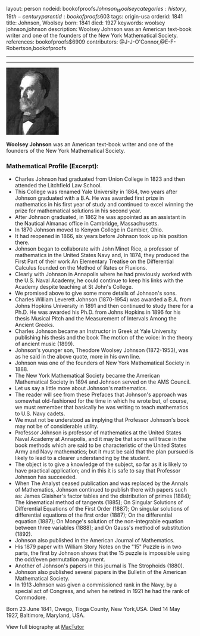 layout: person
nodeid: bookofproofs$Johnson_Woolsey
categories: history,19th-century
parentid: bookofproofs$603
tags: origin-usa
orderid: 1841
title: Johnson, Woolsey
born: 1841
died: 1927
keywords: woolsey johnson,johnson
description: Woolsey Johnson was an American text-book writer and one of the founders of the New York Mathematical Society.
references: bookofproofs$6909
contributors: @J-J-O'Connor,@E-F-Robertson,bookofproofs

---



---

![Johnson_Woolsey.jpg](https://github.com/bookofproofs/bookofproofs.github.io/blob/main/_sources/_assets/images/portraits/Johnson_Woolsey.jpg?raw=true)

**Woolsey Johnson** was an American text-book writer and one of the founders of the New York Mathematical Society.

### Mathematical Profile (Excerpt):
* Charles Johnson had graduated from Union College in 1823 and then attended the Litchfield Law School.
* This College was renamed Yale University in 1864, two years after Johnson graduated with a B.A. He was awarded first prize in mathematics in his first year of study and continued to excel winning the prize for mathematical solutions in his second year.
* After Johnson graduated, in 1862 he was appointed as an assistant in the Nautical Almanac office in Cambridge, Massachusetts.
* In 1870 Johnson moved to Kenyon College in Gambier, Ohio.
* It had reopened in 1866, six years before Johnson took up his position there.
* Johnson began to collaborate with John Minot Rice, a professor of mathematics in the United States Navy and, in 1874, they produced the First Part of their work An Elementary Treatise on the Differential Calculus founded on the Method of Rates or Fluxions.
* Clearly with Johnson in Annapolis where he had previously worked with the U.S. Naval Academy, he could continue to keep his links with the Academy despite teaching at St John's College.
* We promised above to give some more details of Johnson's sons.
* Charles William Leverett Johnson (1870-1954) was awarded a B.A. from Johns Hopkins University in 1891 and then continued to study there for a Ph.D. He was awarded his Ph.D. from Johns Hopkins in 1896 for his thesis Musical Pitch and the Measurement of Intervals Among the Ancient Greeks.
* Charles Johnson became an Instructor in Greek at Yale University publishing his thesis and the book The motion of the voice: In the theory of ancient music (1899).
* Johnson's younger son, Theodore Woolsey Johnson (1872-1953), was as he said in the above quote, more in his own line.
* Johnson was one of the founders of New York Mathematical Society in 1888.
* The New York Mathematical Society became the American Mathematical Society in 1894 and Johnson served on the AMS Council.
* Let us say a little more about Johnson's mathematics.
* The reader will see from these Prefaces that Johnson's approach was somewhat old-fashioned for the time in which he wrote but, of course, we must remember that basically he was writing to teach mathematics to U.S. Navy cadets.
* We must not be understood as implying that Professor Johnson's book may not be of considerable utility.
* Professor Johnson is professor of mathematics at the United States Naval Academy at Annapolis, and it may be that some will trace in the book methods which are said to be characteristic of the United States Army and Navy mathematics; but it must be said that the plan pursued is likely to lead to a clearer understanding by the student.
* The object is to give a knowledge of the subject, so far as it is likely to have practical application; and in this it is safe to say that Professor Johnson has succeeded.
* When The Analyst ceased publication and was replaced by the Annals of Mathematics, Johnson continued to publish there with papers such as: James Glaisher's factor tables and the distribution of primes (1884); The kinematical method of tangents (1885); On Singular Solutions of Differential Equations of the First Order (1887); On singular solutions of differential equations of the first order (1887); On the differential equation (1887); On Monge's solution of the non-integrable equation between three variables (1888); and On Gauss's method of substitution (1892).
* Johnson also published in the American Journal of Mathematics.
* His 1879 paper with William Story Notes on the "15" Puzzle is in two parts, the first by Johnson shows that the 15 puzzle is impossible using the odd/even permutation argument.
* Another of Johnson's papers in this journal is The Strophoids (1880).
* Johnson also published several papers in the Bulletin of the American Mathematical Society.
* In 1913 Johnson was given a commissioned rank in the Navy, by a special act of Congress, and when he retired in 1921 he had the rank of Commodore.

Born 23 June 1841, Owego, Tioga County, New York,USA. Died 14 May 1927, Baltimore, Maryland, USA.

View full biography at [MacTutor](https://mathshistory.st-andrews.ac.uk/Biographies/Johnson_Woolsey/)
